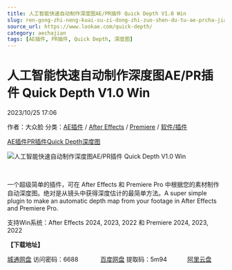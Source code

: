 ```yaml
---
title: 人工智能快速自动制作深度图AE/PR插件 Quick Depth V1.0 Win
slug: ren-gong-zhi-neng-kuai-su-zi-dong-zhi-zuo-shen-du-tu-ae-prcha-jian-quick-depth-v1-0-win
source_url: https://www.lookae.com/quick-depth/
category: aechajian
tags: [AE插件, PR插件, Quick Depth, 深度图]
---
```

# 人工智能快速自动制作深度图AE/PR插件 Quick Depth V1.0 Win

2023/10/25 17:06

作者：大众脸
分类：[AE插件](https://www.lookae.com/after-effects/aechajian/) / [After Effects](https://www.lookae.com/after-effects/) / [Premiere](https://www.lookae.com/qitarjcj/premierezy/) / [软件/插件](https://www.lookae.com/qitarjcj/)

[AE插件](https://www.lookae.com/tag/ae%e6%8f%92%e4%bb%b6/)[PR插件](https://www.lookae.com/tag/pr%e6%8f%92%e4%bb%b6/)[Quick Depth](https://www.lookae.com/tag/quick-depth/)[深度图](https://www.lookae.com/tag/%e6%b7%b1%e5%ba%a6%e5%9b%be/)

![人工智能快速自动制作深度图AE/PR插件 Quick Depth V1.0 Win](https://www.lookae.com/wp-content/uploads/2023/10/Quick-Depth.jpg "人工智能快速自动制作深度图AE/PR插件 Quick Depth V1.0 Win-LookAE.com")

[﻿﻿﻿](https://cloud.video.taobao.com/play/u/null/p/1/e/6/t/1/434196747325.mp4)

一个超级简单的插件，可在 After Effects 和 Premiere Pro 中根据您的素材制作自动深度图。绝对是从镜头中获得深度估计的最简单方法。A super simple plugin to make an automatic depth map from your footage in After Effects and Premiere Pro.

支持Win系统：After Effects 2024, 2023, 2022 和 Premiere 2024, 2023, 2022

**【下载地址】**

[城通网盘](https://url70.ctfile.com/f/2827370-963748959-331434?p=4431) 访问密码：6688             [百度网盘](https://pan.baidu.com/s/1BSZh9P5fctkW-jBYsVOArQ?pwd=5m94) 提取码：5m94            [阿里云盘](https://www.aliyundrive.com/s/sqtCvmMcq3U)
